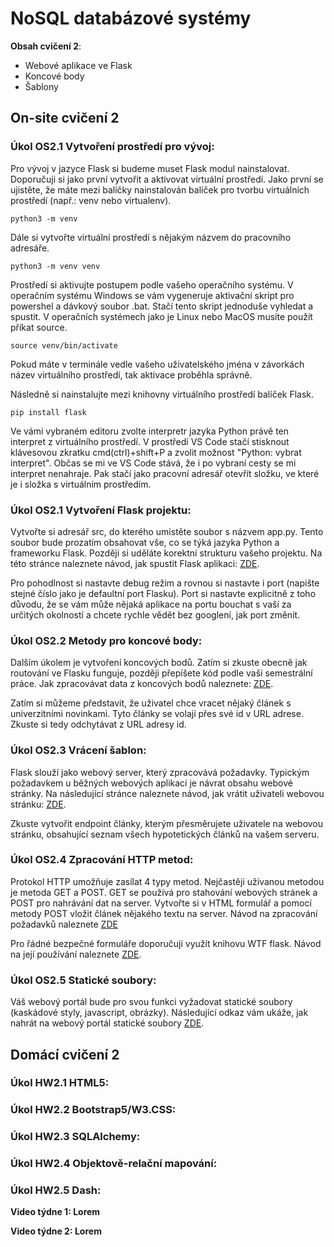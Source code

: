 # NoSQL databázové systémy

**Obsah cvičení 2**:
* Webové aplikace ve Flask
* Koncové body
* Šablony

## On-site cvičení 2

### Úkol OS2.1 Vytvoření prostředí pro vývoj:

Pro vývoj v jazyce Flask si budeme muset Flask modul nainstalovat. Doporučuji si jako první vytvořit a aktivovat virtuální prostředí. Jako první se ujistěte, že máte mezi balíčky nainstalován balíček pro tvorbu virtuálních prostředí (např.: venv nebo virtualenv).

```
python3 -m venv
```

Dále si vytvořte virtuální prostředí s nějakým názvem do pracovního adresáře.

```
python3 -m venv venv
```

Prostředí si aktivujte postupem podle vašeho operačního systému. V operačním systému Windows se vám vygeneruje aktivační skript pro powershel a dávkový soubor .bat. Stačí tento skript jednoduše vyhledat a spustit. V operačních systémech jako je Linux nebo MacOS musíte použít příkat source.

```
source venv/bin/activate
```

Pokud máte v terminále vedle vašeho uživatelského jména v závorkách název virtuálního prostředí, tak aktivace proběhla správně.

Následně si nainstalujte mezi knihovny virtuálního prostředí balíček Flask.

```
pip install flask
```

Ve vámi vybraném editoru zvolte interpretr jazyka Python právě ten interpret z virtuálního prostředí. V prostředí VS Code stačí stisknout klávesovou zkratku cmd(ctrl)+shift+P a zvolit možnost "Python: vybrat interpret". Občas se mi ve VS Code stává, že i po vybraní cesty se mi interpret nenahraje. Pak stačí jako pracovní adresář otevřít složku, ve které je i složka s virtuálním prostředím.

### Úkol OS2.1 Vytvoření Flask projektu:

Vytvořte si adresář src, do kterého umistěte soubor s názvem app.py. Tento soubor bude prozatím obsahovat vše, co se týká jazyka Python a frameworku Flask. Později si uděláte korektní strukturu vašeho projektu. Na této stránce naleznete návod, jak spustit Flask aplikaci: [ZDE](https://www.tutorialspoint.com/flask/flask_application.htm).

Pro pohodlnost si nastavte debug režim a rovnou si nastavte i port (napište stejné číslo jako je defaultní port Flasku). Port si nastavte explicitně z toho důvodu, že se vám může nějaká aplikace na portu bouchat s vaší za určitých okolností a chcete rychle vědět bez googlení, jak port změnit.


### Úkol OS2.2 Metody pro koncové body:

Dalším úkolem je vytvoření koncových bodů. Zatím si zkuste obecně jak routování ve Flasku funguje, později přepíšete kód podle vaší semestrální práce. Jak zpracovávat data z koncových bodů naleznete: [ZDE](https://www.tutorialspoint.com/flask/flask_variable_rules.htm).

Zatím si můžeme představit, že uživatel chce vracet nějaký článek s univerzitními novinkami. Tyto články se volají přes své id v URL adrese. Zkuste si tedy odchytávat z URL adresy id.

### Úkol OS2.3 Vrácení šablon:

Flask slouží jako webový server, který zpracovává požadavky. Typickým požadavkem u běžných webových aplikací je návrat obsahu webové stránky. Na následující stránce naleznete návod, jak vrátit uživateli webovou stránku: [ZDE](https://www.tutorialspoint.com/flask/flask_templates.htm).

Zkuste vytvořit endpoint články, kterým přesměrujete uživatele na webovou stránku, obsahující seznam všech hypotetických článků na vašem serveru.

### Úkol OS2.4 Zpracování HTTP metod:

Protokol HTTP umožňuje zasílat 4 typy metod. Nejčastěji užívanou metodou je metoda GET a POST. GET se používá pro stahování webových stránek a POST pro nahrávání dat na server. Vytvořte si v HTML formulář a pomocí metody POST vložit článek nějakého textu na server. Návod na zpracování požadavků naleznete [ZDE](https://www.tutorialspoint.com/flask/flask_http_methods.htm)

Pro řádné bezpečné formuláře doporučuji využít knihovu WTF flask. Návod na její používání naleznete [ZDE](https://www.tutorialspoint.com/flask/flask_wtf.htm).

### Úkol OS2.5 Statické soubory:

Váš webový portál bude pro svou funkci vyžadovat statické soubory (kaskádové styly, javascript, obrázky). Následující odkaz vám ukáže, jak nahrát na webový portál statické soubory [ZDE](https://www.tutorialspoint.com/flask/flask_static_files.htm).

## Domácí cvičení 2

### Úkol HW2.1 HTML5:

### Úkol HW2.2 Bootstrap5/W3.CSS:

### Úkol HW2.3 SQLAlchemy:

### Úkol HW2.4 Objektově-relační mapování:

### Úkol HW2.5 Dash:

**Video týdne 1: Lorem**



**Video týdne 2: Lorem**

